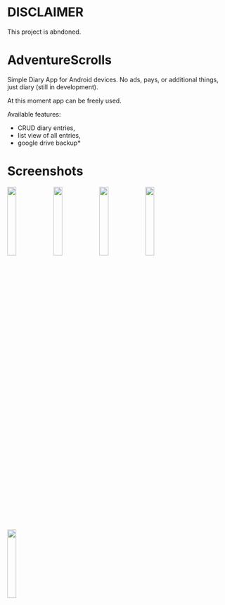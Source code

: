 # DISCLAIMER
This project is abndoned.

# AdventureScrolls
Simple Diary App for Android devices. No ads, pays, or additional things, just diary (still in development).

At this moment app can be freely used. 

Available features:
- CRUD diary entries,
- list view of all entries,
- google drive backup*

# Screenshots
<img width="20%" heigth="20%" src="https://github.com/usernameAki/AdventureScrolls/assets/143264847/33573356-d79f-4773-a406-7e08b661a0bf">
<img width="20%" heigth="20%" src="https://github.com/usernameAki/AdventureScrolls/assets/143264847/6a14bbe4-76fc-4613-9f91-36028d009cd0">
<img width="20%" heigth="20%" src="https://github.com/usernameAki/AdventureScrolls/assets/143264847/fa8186ca-1555-4b22-ab47-b057c0f2095c">
<img width="20%" heigth="20%" src="https://github.com/usernameAki/AdventureScrolls/assets/143264847/e0d34377-8ef2-4d4c-8615-bdd110ef6cf0">
<img width="20%" heigth="20%" src="https://github.com/usernameAki/AdventureScrolls/assets/143264847/ee16264f-24b2-40d8-a562-526d9d2e753e">
